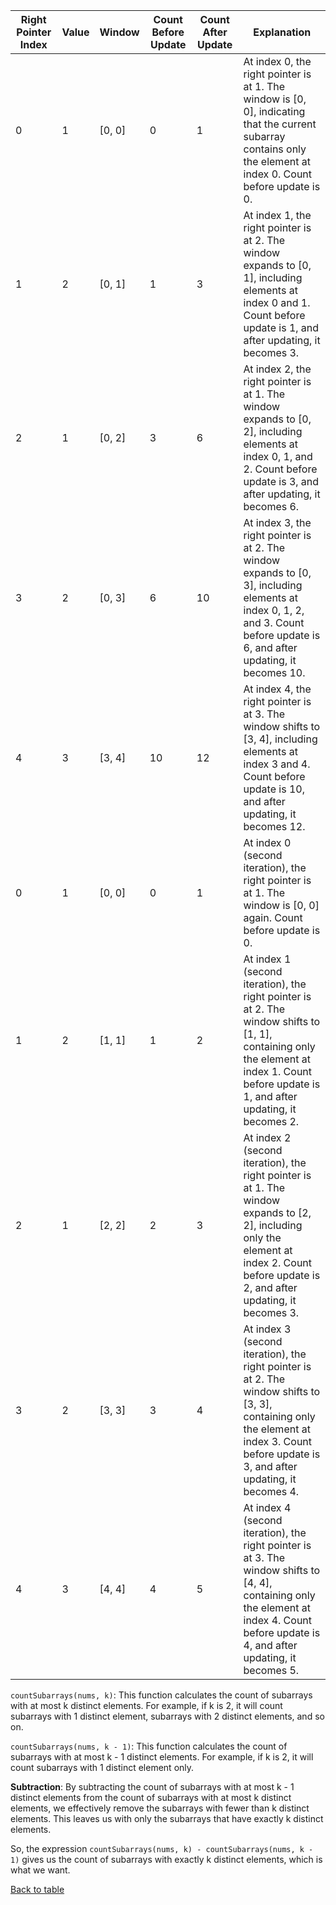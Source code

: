 | Right Pointer Index | Value | Window | Count Before Update | Count After Update | Explanation                                                                                                                                                                                |
| ------------------- | ----- | ------ | ------------------- | ------------------ | ------------------------------------------------------------------------------------------------------------------------------------------------------------------------------------------ |
| 0                   | 1     | [0, 0] | 0                   | 1                  | At index 0, the right pointer is at 1. The window is [0, 0], indicating that the current subarray contains only the element at index 0. Count before update is 0.                          |
| 1                   | 2     | [0, 1] | 1                   | 3                  | At index 1, the right pointer is at 2. The window expands to [0, 1], including elements at index 0 and 1. Count before update is 1, and after updating, it becomes 3.                      |
| 2                   | 1     | [0, 2] | 3                   | 6                  | At index 2, the right pointer is at 1. The window expands to [0, 2], including elements at index 0, 1, and 2. Count before update is 3, and after updating, it becomes 6.                  |
| 3                   | 2     | [0, 3] | 6                   | 10                 | At index 3, the right pointer is at 2. The window expands to [0, 3], including elements at index 0, 1, 2, and 3. Count before update is 6, and after updating, it becomes 10.              |
| 4                   | 3     | [3, 4] | 10                  | 12                 | At index 4, the right pointer is at 3. The window shifts to [3, 4], including elements at index 3 and 4. Count before update is 10, and after updating, it becomes 12.                     |
| 0                   | 1     | [0, 0] | 0                   | 1                  | At index 0 (second iteration), the right pointer is at 1. The window is [0, 0] again. Count before update is 0.                                                                            |
| 1                   | 2     | [1, 1] | 1                   | 2                  | At index 1 (second iteration), the right pointer is at 2. The window shifts to [1, 1], containing only the element at index 1. Count before update is 1, and after updating, it becomes 2. |
| 2                   | 1     | [2, 2] | 2                   | 3                  | At index 2 (second iteration), the right pointer is at 1. The window expands to [2, 2], including only the element at index 2. Count before update is 2, and after updating, it becomes 3. |
| 3                   | 2     | [3, 3] | 3                   | 4                  | At index 3 (second iteration), the right pointer is at 2. The window shifts to [3, 3], containing only the element at index 3. Count before update is 3, and after updating, it becomes 4. |
| 4                   | 3     | [4, 4] | 4                   | 5                  | At index 4 (second iteration), the right pointer is at 3. The window shifts to [4, 4], containing only the element at index 4. Count before update is 4, and after updating, it becomes 5. |

`countSubarrays(nums, k)`: This function calculates the count of subarrays with at most k distinct elements. For example, if k is 2, it will count subarrays with 1 distinct element, subarrays with 2 distinct elements, and so on.

`countSubarrays(nums, k - 1)`: This function calculates the count of subarrays with at most k - 1 distinct elements. For example, if k is 2, it will count subarrays with 1 distinct element only.

**Subtraction**: By subtracting the count of subarrays with at most k - 1 distinct elements from the count of subarrays with at most k distinct elements, we effectively remove the subarrays with fewer than k distinct elements. This leaves us with only the subarrays that have exactly k distinct elements.

So, the expression `countSubarrays(nums, k) - countSubarrays(nums, k - 1)` gives us the count of subarrays with exactly k distinct elements, which is what we want.

[Back to table](../README.md/#explanations)
